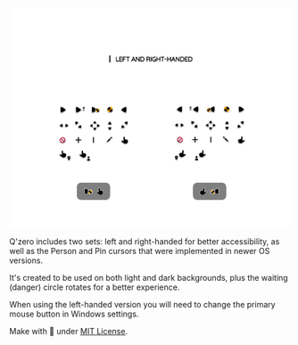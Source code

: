 <p align="center"><a href="#"><img alt="Image to Ico" src="assets/Preview-Page.png"/></a></p>

Q'zero includes two sets: left and right-handed for better accessibility, as well as the Person and Pin cursors that were implemented in newer OS versions.

It's created to be used on both light and dark backgrounds, plus the waiting (danger) circle rotates for a better experience.

When using the left-handed version you will need to change the primary mouse button in Windows settings.

Make with 🖤 under [MIT License](https://github.com/genesistoxical/qzero-cursor/blob/master/LICENSE).
